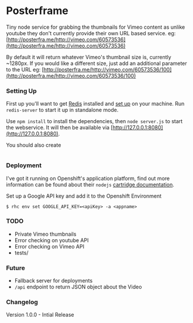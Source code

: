 Posterframe
===========

Tiny node service for grabbing the thumbnails for Vimeo content as unlike youtube they don't currently provide their own URL based service.
eg: [http://posterfra.me/http://vimeo.com/60573536](http://posterfra.me/http://vimeo.com/60573536)

By default it will return whatever Vimeo's thumbnail size is, currently ~1280px. If you would like a different size, just add an additional parameter to the URL
eg: [http://posterfra.me/http://vimeo.com/60573536/100](http://posterfra.me/http://vimeo.com/60573536/100)

### Setting Up

First up you'll want to get [Redis](http://redis.io/) installed and [set up](http://redis.io/download) on your machine. Run `redis-server` to start it up in standalone mode.

Use `npm install` to install the dependencies, then `node server.js` to start the webservice. It will then be available via [http://127.0.0.1:8080](http://127.0.0.1:8080).

You should also create
```

```

### Deployment

I've got it running on Openshift's application platform, find out more information can be found about their `nodejs` [cartridge documentation](https://github.com/openshift/origin-server/tree/master/cartridges/openshift-origin-cartridge-nodejs/README.md).

Set up a Google API key and add it to the Openshift Environment
```
$ rhc env set GOOGLE_API_KEY=<apiKey> -a <appname>
```

### TODO
 * Private Vimeo thumbnails
 * Error checking on youtube API
 * Error checking on Vimeo API
 * tests/

### Future

* Fallback server for deployments
* `/api` endpoint to return JSON object about the Video
 

### Changelog

Version 1.0.0 - Intial Release